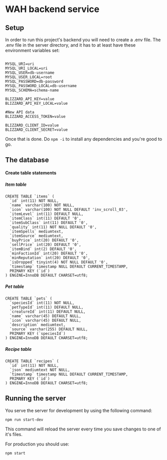 # WAH backend service

## Setup
In order to run this project's backend you will need to create a .env file.
The .env file in the server directory, and it has to at least have these environment variables set:
```.env

MYSQL_URI=uri
MYSQL_URI_LOCAL=uri
MYSQL_USER=db-username
MYSQL_USER_LOCAL=root
MYSQL_PASSWORD=db-password
MYSQL_PASSWORD_LOCAL=db-username
MYSQL_SCHEMA=schema-name

BLIZZARD_API_KEY=value
BLIZZARD_API_KEY_LOCAL=value

#New API data
BLIZZARD_ACCESS_TOKEN=value

BLIZZARD_CLIENT_ID=value
BLIZZARD_CLIENT_SECRET=value
```

Once that is done. Do `npm -i` to install any dependencies and you're good to go.

## The database
#### Create table statements
##### Item table
```
CREATE TABLE `items` (
  `id` int(11) NOT NULL,
  `name` varchar(100) NOT NULL,
  `icon` varchar(100) NOT NULL DEFAULT 'inv_scroll_03',
  `itemLevel` int(11) DEFAULT NULL,
  `itemClass` int(11) DEFAULT '0',
  `itemSubClass` int(11) DEFAULT '0',
  `quality` int(11) NOT NULL DEFAULT '0',
  `itemSpells` mediumtext,
  `itemSource` mediumtext,
  `buyPrice` int(20) DEFAULT '0',
  `sellPrice` int(20) DEFAULT '0',
  `itemBind` int(2) DEFAULT '0',
  `minFactionId` int(20) DEFAULT '0',
  `minReputation` int(20) DEFAULT '0',
  `isDropped` tinyint(4) NOT NULL DEFAULT '0',
  `timestamp` timestamp NULL DEFAULT CURRENT_TIMESTAMP,
  PRIMARY KEY (`id`)
) ENGINE=InnoDB DEFAULT CHARSET=utf8;
```

##### Pet table
```
CREATE TABLE `pets` (
  `speciesId` int(11) NOT NULL,
  `petTypeId` int(11) DEFAULT NULL,
  `creatureId` int(11) DEFAULT NULL,
  `name` varchar(45) DEFAULT NULL,
  `icon` varchar(45) DEFAULT NULL,
  `description` mediumtext,
  `source` varchar(255) DEFAULT NULL,
  PRIMARY KEY (`speciesId`)
) ENGINE=InnoDB DEFAULT CHARSET=utf8;

```

##### Recipe table
```
CREATE TABLE `recipes` (
  `id` int(11) NOT NULL,
  `json` mediumtext NOT NULL,
  `timestamp` timestamp NULL DEFAULT CURRENT_TIMESTAMP,
  PRIMARY KEY (`id`)
) ENGINE=InnoDB DEFAULT CHARSET=utf8;
```

## Running the server
You serve the server for development by using the following command:
```
npm run start-dev
```
This command will reload the server every time you save changes to one of it's files.

For production you should use:
```
npm start
```